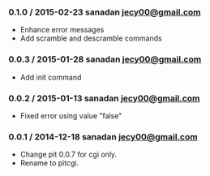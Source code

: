 ### 0.1.0 / 2015-02-23  sanadan <jecy00@gmail.com>

  * Enhance error messages
  * Add scramble and descramble commands


### 0.0.3 / 2015-01-28  sanadan <jecy00@gmail.com>

  * Add init command


### 0.0.2 / 2015-01-13  sanadan <jecy00@gmail.com>

  * Fixed error using value "false"


### 0.0.1 / 2014-12-18  sanadan <jecy00@gmail.com>

  * Change pit 0.0.7 for cgi only.
  * Rename to pitcgi.

